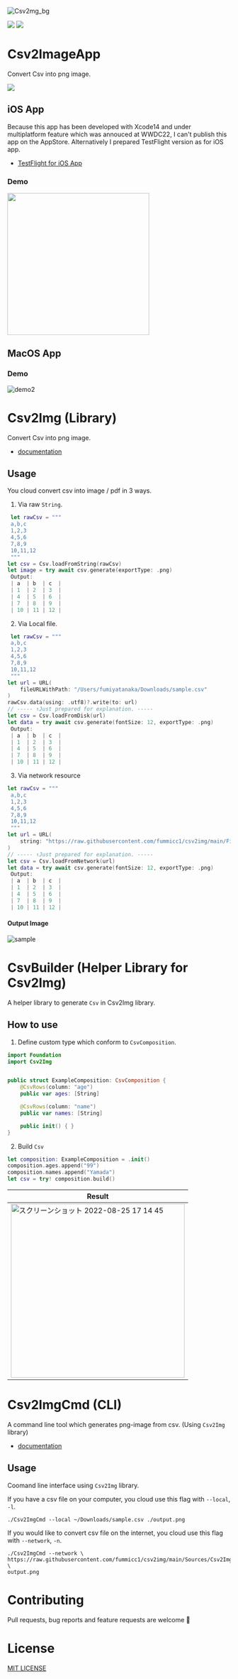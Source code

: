 ![Csv2mg_bg](https://user-images.githubusercontent.com/44002126/173288309-81e336d2-5239-441a-bc6e-2b58bb9da349.png)

[![](https://img.shields.io/endpoint?url=https%3A%2F%2Fswiftpackageindex.com%2Fapi%2Fpackages%2Ffummicc1%2Fcsv2img%2Fbadge%3Ftype%3Dswift-versions)](https://swiftpackageindex.com/fummicc1/csv2img) [![](https://img.shields.io/endpoint?url=https%3A%2F%2Fswiftpackageindex.com%2Fapi%2Fpackages%2Ffummicc1%2Fcsv2img%2Fbadge%3Ftype%3Dplatforms)](https://swiftpackageindex.com/fummicc1/csv2img)

# Csv2ImageApp

Convert Csv into png image.

<a href="https://apps.apple.com/jp/app/csv-converter-app/id1628273936?mt=12"><img src="https://raw.github.com/fummicc1/csv2img/1.3.2/res/Download_on_the_App_Store_Badge_US-UK_RGB_blk_092917.svg?sanitize=true"></a>

## iOS App

Because this app has been developed with Xcode14 and under multiplatform feature which was annouced at WWDC22, I can't publish this app on the AppStore. Alternatively I prepared TestFlight version as for iOS app.

- [TestFlight for iOS App](https://testflight.apple.com/join/w8jZU9Jq)

### Demo

<img src="https://user-images.githubusercontent.com/44002126/184648376-0269aa36-210e-41be-b6ee-567e7a10bd88.gif" width=320>

## MacOS App

### Demo

![demo2](https://user-images.githubusercontent.com/44002126/186102558-5176d16a-a0fa-4e27-bf73-0871f282f1d2.gif)

# Csv2Img (Library)

Convert Csv into png image.

- [documentation](https://fummicc1.github.io/csv2img/documentation/csv2img/)

## Usage

You cloud convert csv into image / pdf in 3 ways.

1. Via raw `String`.

```swift
 let rawCsv = """
 a,b,c
 1,2,3
 4,5,6
 7,8,9
 10,11,12
 """
let csv = Csv.loadFromString(rawCsv)
let image = try await csv.generate(exportType: .png)
 Output:
 | a  | b  | c  |
 | 1  | 2  | 3  |
 | 4  | 5  | 6  |
 | 7  | 8  | 9  |
 | 10 | 11 | 12 |
```

2. Via Local file.

```swift
 let rawCsv = """
 a,b,c
 1,2,3
 4,5,6
 7,8,9
 10,11,12
 """
let url = URL(
    fileURLWithPath: "/Users/fumiyatanaka/Downloads/sample.csv"
)
rawCsv.data(using: .utf8)?.write(to: url)
// ----- ↑Just prepared for explanation. -----
let csv = Csv.loadFromDisk(url)
let data = try await csv.generate(fontSize: 12, exportType: .png)
 Output:
 | a  | b  | c  |
 | 1  | 2  | 3  |
 | 4  | 5  | 6  |
 | 7  | 8  | 9  |
 | 10 | 11 | 12 |
```

3. Via network resource

```swift
let rawCsv = """
 a,b,c
 1,2,3
 4,5,6
 7,8,9
 10,11,12
 """
let url = URL(
    string: "https://raw.githubusercontent.com/fummicc1/csv2img/main/Fixtures/sample_1.csv"
)
// ----- ↑Just prepared for explanation. -----
let csv = Csv.loadFromNetwork(url)
let data = try await csv.generate(fontSize: 12, exportType: .png)
 Output:
 | a  | b  | c  |
 | 1  | 2  | 3  |
 | 4  | 5  | 6  |
 | 7  | 8  | 9  |
 | 10 | 11 | 12 |
```

#### Output Image

![sample](https://user-images.githubusercontent.com/44002126/186432783-cd5eecdc-bcf6-4c0c-849e-9b4d3da246e1.png)

# CsvBuilder (Helper Library for Csv2Img)

A helper library to generate `Csv` in Csv2Img library.

## How to use

1. Define custom type which conform to `CsvComposition`.

```swift
import Foundation
import Csv2Img


public struct ExampleComposition: CsvComposition {
    @CsvRows(column: "age")
    public var ages: [String]

    @CsvRows(column: "name")
    public var names: [String]

    public init() { }
}
```

2. Build `Csv`

```swift
let composition: ExampleComposition = .init()
composition.ages.append("99")
composition.names.append("Yamada")
let csv = try! composition.build()
```

| Result                                                                                                                                                                     |
| -------------------------------------------------------------------------------------------------------------------------------------------------------------------------- |
| <img width="392" alt="スクリーンショット 2022-08-25 17 14 45" src="https://user-images.githubusercontent.com/44002126/186613323-b8b0f66e-73d0-40da-b4e3-df4333a7730e.png"> |

# Csv2ImgCmd (CLI)

A command line tool which generates png-image from csv. (Using `Csv2Img` library)

- [documentation](https://fummicc1.github.io/Csv2ImgCmd_DocC/documentation/csv2imgcmd/)

## Usage

Coomand line interface using `Csv2Img` library.

If you have a csv file on your computer, you cloud use this flag with `--local`, `-l`.

```shell
./Csv2ImgCmd --local ~/Downloads/sample.csv ./output.png
```

If you would like to convert csv file on the internet, you cloud use this flag with `--network`, `-n`.

```shell
./Csv2ImgCmd --network \
https://raw.githubusercontent.com/fummicc1/csv2img/main/Sources/Csv2ImgCmd/Resources/sample_1.csv \
output.png
```

# Contributing

Pull requests, bug reports and feature requests are welcome 🚀

# License

[MIT LICENSE](https://github.com/fummicc1/csv2img/blob/main/LICENSE)
